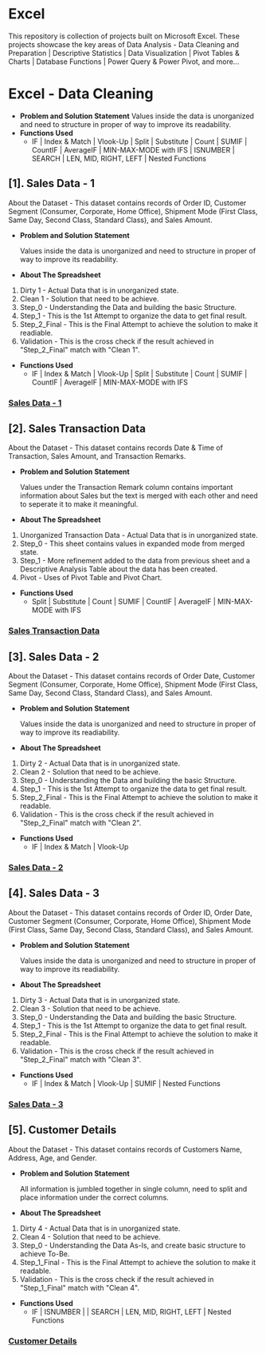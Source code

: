 # Excel
This repository is collection of projects built on Microsoft Excel. These projects showcase the key areas of Data Analysis - Data Cleaning and Preparation | Descriptive Statistics |  Data Visualization | Pivot Tables &amp; Charts | Database Functions | Power Query &amp; Power Pivot, and more...

# Excel - Data Cleaning
- **Problem and Solution Statement**
Values inside the data is unorganized and need to structure in proper of way to improve its readability.
- **Functions Used**
  - IF | Index & Match | Vlook-Up | Split | Substitute | Count | SUMIF | CountIF | AverageIF | MIN-MAX-MODE with IFS | ISNUMBER | SEARCH | LEN, MID, RIGHT, LEFT | Nested Functions


## [1]. Sales Data - 1
About the Dataset - This dataset contains records of Order ID, Customer Segment (Consumer, Corporate, Home Office), Shipment Mode (First Class, Same Day, Second Class, Standard Class), and Sales Amount.
- **Problem and Solution Statement**

  Values inside the data is unorganized and need to structure in proper of way to improve its readability.
- **About The Spreadsheet**

1. Dirty 1 - Actual Data that is in unorganized state.
2. Clean 1 - Solution that need to be achieve.
3. Step_0 - Understanding the Data and building the basic Structure.
4. Step_1 - This is the 1st Attempt to organize the data to get final result.
5. Step_2_Final - This is the Final Attempt to achieve the solution to make it readiable.
6. Validation - This is the cross check if the result achieved in "Step_2_Final" match with "Clean 1".

- **Functions Used**
  - IF | Index & Match | Vlook-Up | Split | Substitute | Count | SUMIF | CountIF | AverageIF | MIN-MAX-MODE with IFS

### [Sales Data - 1](https://github.com/iamrgyan/Excel/blob/main/Badly-Structured-Sales-Data-1.xlsx)

## [2]. Sales Transaction Data
About the Dataset - This dataset contains records Date & Time of Transaction, Sales Amount, and Transaction Remarks.

- **Problem and Solution Statement**
  
  Values under the Transaction Remark column contains important information about Sales but the text is merged with each other and need to seperate it to make it   meaningful.

- **About The Spreadsheet**
1. Unorganized Transaction Data - Actual Data that is in unorganized state.
2. Step_0 - This sheet contains values in expanded mode from merged state.
3. Step_1 - More refinement added to the data from previous sheet and a Descriptive Analysis Table about the data has been created.
4. Pivot - Uses of Pivot Table and Pivot Chart.

- **Functions Used**
  - Split | Substitute | Count | SUMIF | CountIF | AverageIF | MIN-MAX-MODE with IFS

 ### [Sales Transaction Data](https://github.com/iamrgyan/Excel/blob/main/Sales%20Transaction%20Data.xlsx)

 ## [3]. Sales Data - 2
About the Dataset - This dataset contains records of Order Date, Customer Segment (Consumer, Corporate, Home Office), Shipment Mode (First Class, Same Day, Second Class, Standard Class), and Sales Amount.
- **Problem and Solution Statement**

  Values inside the data is unorganized and need to structure in proper of way to improve its readiability.
- **About The Spreadsheet**

1. Dirty 2 - Actual Data that is in unorganized state.
2. Clean 2 - Solution that need to be achieve.
3. Step_0 - Understanding the Data and building the basic Structure.
4. Step_1 - This is the 1st Attempt to organize the data to get final result.
5. Step_2_Final - This is the Final Attempt to achieve the solution to make it readable.
6. Validation - This is the cross check if the result achieved in "Step_2_Final" match with "Clean 2".

- **Functions Used**
  - IF | Index & Match | Vlook-Up
### [Sales Data - 2](https://github.com/iamrgyan/Excel/blob/main/Badly-Structured-Sales-Data-2.xlsx)

## [4]. Sales Data - 3
About the Dataset - This dataset contains records of Order ID, Order Date, Customer Segment (Consumer, Corporate, Home Office), Shipment Mode (First Class, Same Day, Second Class, Standard Class), and Sales Amount.
- **Problem and Solution Statement**

  Values inside the data is unorganized and need to structure in proper of way to improve its readiability.
- **About The Spreadsheet**

1. Dirty 3 - Actual Data that is in unorganized state.
2. Clean 3 - Solution that need to be achieve.
3. Step_0 - Understanding the Data and building the basic Structure.
4. Step_1 - This is the 1st Attempt to organize the data to get final result.
5. Step_2_Final - This is the Final Attempt to achieve the solution to make it readable.
6. Validation - This is the cross check if the result achieved in "Step_2_Final" match with "Clean 3".

- **Functions Used**
  - IF | Index & Match | Vlook-Up | SUMIF | Nested Functions
### [Sales Data - 3](https://github.com/iamrgyan/Excel/blob/main/Badly-Structured-Sales-Data-3.xlsx)

## [5]. Customer Details
About the Dataset - This dataset contains records of Customers Name, Address, Age, and Gender.
- **Problem and Solution Statement**

  All information is jumbled together in single column, need to split and place information under the correct columns.
- **About The Spreadsheet**

1. Dirty 4 - Actual Data that is in unorganized state.
2. Clean 4 - Solution that need to be achieve.
3. Step_0 - Understanding the Data As-Is, and create basic structure to achieve To-Be.
4. Step_1_Final - This is the Final Attempt to achieve the solution to make it readable.
5. Validation - This is the cross check if the result achieved in "Step_1_Final" match with "Clean 4".

- **Functions Used**
  - IF | ISNUMBER | | SEARCH | LEN, MID, RIGHT, LEFT | Nested Functions
### [Customer Details](https://github.com/iamrgyan/Excel/blob/main/Jumbled-up-Customers-Details.xlsx)
